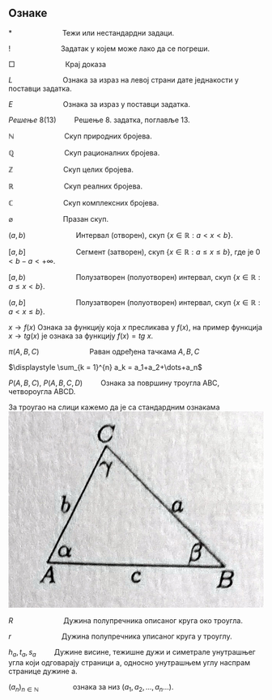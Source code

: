 ## Ознаке

$* \qquad \qquad \qquad$  Тежи или нестандардни задаци.

$!\qquad\qquad \qquad$  Задатак у којем може лако да се погреши.

$□ \qquad  \qquad  \qquad$ Крај доказа

$L\qquad\qquad \qquad$ Ознака за израз на левој страни дате једнакости у поставци задатка.

$E\qquad \qquad \qquad$ Ознака за израз у поставци задатка.

$Решење \ 8(13) \qquad$ Решење 8. задатка, поглавље 13.

$\mathbb{N}\qquad\qquad \qquad$    Скуп природних бројева.

$\mathbb{Q}\qquad\qquad \qquad$    Скуп рационалних бројева.

$\mathbb{Z}\qquad\qquad \qquad$ Скуп целих бројева.

$\mathbb{R}\qquad\qquad \qquad$  Скуп реалних бројева.

$\mathbb{C}\qquad\qquad \qquad$  Скуп комплексних бројева.

$\varnothing\qquad\qquad \qquad$  Празан скуп.

$(a,b)\qquad\qquad \qquad$  Интервал (отворен), скуп $\{x \in \mathbb{R} : a < x < b \}.$

$[a,b]\qquad\qquad \qquad$  Сегмент (затворен), скуп $\{x \in \mathbb{R} : a \le x \le b \}$, где је $0<b-a<+ \infty$.

$[a,b)\qquad \qquad \qquad$ Полузатворен (полуотворен) интервал, скуп $\{x \in \mathbb{R} : a \le x < b \}.$

$(a,b]\qquad \qquad \qquad$ Полузатворен (полуотворен) интервал, скуп $\{x \in \mathbb{R} : a < x \le b \}.$

$x \rightarrow f(x)$ Ознака за функцију која $x$ пресликава у $f(x)$, на пример функција $x \rightarrow tg(x)$ је ознака за функцију $f(x) = tg \ x$. 

$\pi (A,B,C)\qquad \qquad \qquad$ Раван одређена тачкама $A,B,C$

$\displaystyle \sum_{k = 1}^{n} a_k  = a_1+a_2+\dots+a_n$

$P(A,B,C), \ P(A,B,C,D) \qquad$ Ознака за површину троугла ABC, четвороугла ABCD. 

За троугао на слици кажемо да је са стандардним ознакама
![ABC](trougao.jpg "ABC")

$R \qquad  \qquad  \qquad$ Дужина полупречника описаног круга око троугла.

$r \qquad  \qquad  \qquad$ Дужина полупречника уписаног круга у троуглу.

$h_a, t_a, s_a \qquad$ Дужине висине, тежишне дужи и симетрале унутрашњег угла који одговарају страници а, односно унутрашњем углу наспрам странице дужине а.

$(a_n)_{n \in \mathbb{N}} \qquad  \qquad$ ознака за низ $(а_1, а_2, \dots, а_n \dots)$.



